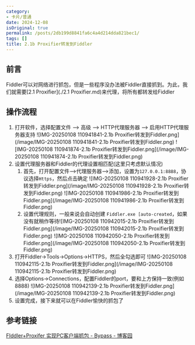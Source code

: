 ```yaml
---
category:
- 卡片/普通
date: 2024-12-08
isOriginal: true
permalink: /posts/2db199d8841fa6c4a4d214dda821bec1/
tags: []
title: 2.1b Proxifier转发到Fiddler
---
```

## 前言
Fiddler可以对网络进行抓包，但是一些程序没办法被Fiddler直接抓到。为此，我们就需要[2.1 Proxifier](./2.1 Proxifier.md)来代理，将所有都转发给Fiddler
## 操作流程
1. 打开软件，选择配置文件 --> 高级 --> HTTP代理服务器 --> 启用HTTP代理服务器支持
   ![IMG-20250108 110941841-2.1b Proxifier转发到Fiddler.png](/image/IMG-20250108 110941841-2.1b Proxifier转发到Fiddler.png)
   ![IMG-20250108 110941874-2.1b Proxifier转发到Fiddler.png](/image/IMG-20250108 110941874-2.1b Proxifier转发到Fiddler.png)
2. 设置代理服务器和Fiddler的代理设置相匹配(这里只考虑默认情况)
    1. 首先，打开配置文件-->代理服务器-->添加，设置为`127.0.0.1:8888`，协议选择`Https`，然后点击确定
       ![IMG-20250108 110941928-2.1b Proxifier转发到Fiddler.png](/image/IMG-20250108 110941928-2.1b Proxifier转发到Fiddler.png)
       ![IMG-20250108 110941986-2.1b Proxifier转发到Fiddler.png](/image/IMG-20250108 110941986-2.1b Proxifier转发到Fiddler.png)
    2. 设置代理规则，一般来说会自动创建 `Fiddler.exe [auto-created`，如果没有就稍作等待![IMG-20250108 110942015-2.1b Proxifier转发到Fiddler.png](/image/IMG-20250108 110942015-2.1b Proxifier转发到Fiddler.png)
       ![IMG-20250108 110942050-2.1b Proxifier转发到Fiddler.png](/image/IMG-20250108 110942050-2.1b Proxifier转发到Fiddler.png)
3. 打开Fiddler->Tools->Options->HTTPS，然后全勾选即可
   ![IMG-20250108 110942115-2.1b Proxifier转发到Fiddler.png](/image/IMG-20250108 110942115-2.1b Proxifier转发到Fiddler.png)
5. 选择Options->Connections，配置Fiddler的port，要和上方保持一致(例如8888)
   ![IMG-20250108 110942139-2.1b Proxifier转发到Fiddler.png](/image/IMG-20250108 110942139-2.1b Proxifier转发到Fiddler.png)
6. 设置完成，接下来就可以在Fiddler愉快的抓包了
## 参考链接
[FIddler+Proxifer 实现PC客户端抓包 - Bypass - 博客园](https://www.cnblogs.com/xiaozi/p/11684221.html)